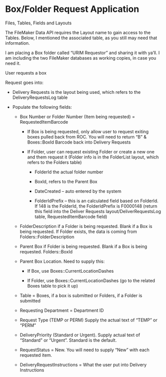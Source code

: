 # Box/Folder Request Application

Files, Tables, Fields and Layouts

The FileMaker Data API requires the Layout name to gain access to the Tables.  Below, I mentioned the associated table, as you still may need that information.

I am placing a Box folder called “URIM Requestor” and sharing it with ya’ll.  I am including the two FileMaker databases as working copies, in case you need it.

User requests a box

Request goes into:

* Delivery Requests is the layout being used, which refers to the DeliveryRequestsLog table

* Populate the following fields:

  * Box Number or Folder Number (Item being requested) = RequestedItemBarcode

    * If Box is being requested, only allow user to request exiting boxes pulled back from ROC.  You will need to return “B” & Boxes::BoxId Barcode back into Delivery Requests  

    * If Folder, user can request existing Folder or create a new one and them request it  (Folder info is in the FolderList layout, which refers to the Folders table)

      * FolderId the actual folder number

      * BoxId, refers to the Parent Box

      * DateCreated – auto entered by the system

      * FolderIdPrefix – this is an calculated field based on FolderId.  If 148 is the FolderId, the FolderIdPrefix is F0000148 (return this field into the Deliver Requests layout/DeliverRequestsLog table, RequestedItemBarcode field)

  * FolderDescription if a Folder is being requested.  Blank if a Box is being requested.  If Folder exists, the data is coming from Folders::FolderDescription

  * Parent Box if Folder is being requested.  Blank if a Box is being requested.   Folders::BoxId

  * Parent Box Location.  Need to supply this:

    * If Box, use Boxes::CurrentLocationDashes

    * If Folder, use Boxes::CurrentLocationDashes  (go to the related Boxes table to pick it up)

  * Table = Boxes, if a box is submitted or Folders, if a Folder is submitted

  * Requesting Department = Department ID

  * Request Type (TEMP or PERM)  Supply the actual text of “TEMP” or “PERM”

  * DeliveryPriority (Standard or Urgent).  Supply actual text of “Standard” or “Urgent”.  Standard is the default.

  * RequestStatus = New. You will need to supply “New” with each requested item.

  * DeliveryRequestInstructions = What the user put into Delivery Instructions
